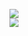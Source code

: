 [![](https://img.shields.io/badge/Made%20With-Github%20Spray-lightgrey.svg?style=for-the-badge&logo=github)](https://github.com/Annihil/github-spray#32000)  
[![](https://i.imgur.com/2DrTn0Z.gif)](https://github.com/Annihil/github-spray)